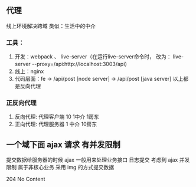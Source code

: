 ## 代理
线上环境解决跨域
类似：生活中的中介

### 工具： 
  1. 开发：webpack 、 live-server（在运行live-server命令时， 改为： live-server --proxy=/api:http://localhost:3003/api）
  2. 线上：nginx
  3. 代码层面：fe -> /api/post [node server] -> /api/post [java server]
以上都是反向代理

### 正反向代理
1. 反向代理: 代理客户端
10 1中介 1房东
2. 正向代理: 代理服务器
1 中介 10房东

## 一个域下面 ajax 请求 有并发限制
提交数据给服务器的时候 ajax 一般用来处理业务接口
日志提交 考虑到 ajax 并发限制 属于非核心业务 采用 img 的方式提交数据
<!-- https://web.u51.com/api.u51.com/nodejs-performance-log-server/t.png?_u=https%3A%2F%2Fwww.u51.com%2F&_o=&_v=0.2.24&dns=0&ntw=46&dlt=926&dct=2341&tlt=2342&spt=906&kmdNetwork=&kmdOs=&kmdHasBg=false -->
204 No Content